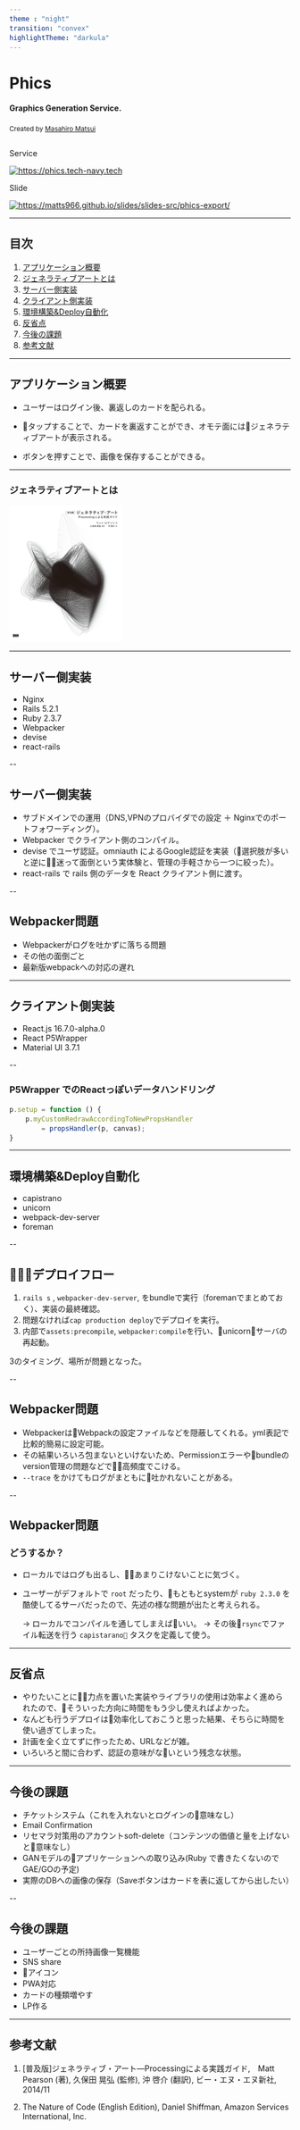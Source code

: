```yaml
---
theme : "night"
transition: "convex"
highlightTheme: "darkula"
---
```


# Phics

#### Graphics Generation Service.

<small>Created by [Masahiro Matsui](https://tech-navy.tech)</small>
<div style='display:inline-block;'>
<p>Service</p>
<a rel='nofollow' href='https://phics.tech-navy.tech' style='cursor:default;'><img src='https://chart.googleapis.com/chart?cht=qr&chl=https%3A%2F%2Fphics.tech-navy.tech&chs=210x210&choe=UTF-8&chld=L|2' alt='https://phics.tech-navy.tech' title='Service'></a>
</div>
<div style='display:inline-block;'>
<p>Slide</p>
<a rel='nofollow' href='https://matts966.github.io/slides/slides-src/phics-export/' style='cursor:default'><img src='https://chart.googleapis.com/chart?cht=qr&chl=https%3A%2F%2Fmatts966.github.io%2Fslides%2Fslides-src%2Fphics-export%2F&chs=210x210&choe=UTF-8&chld=L|2' alt='https://matts966.github.io/slides/slides-src/phics-export/' title='Slide'></a>
</div>

---

## 目次

1. [アプリケーション概要](#/2) 
2. [ジェネラティブアートとは](#/3)
3. [サーバー側実装](#/4)
4. [クライアント側実装](#/5)
5. [環境構築&Deploy自動化](#/6)
6. [反省点](#/7)
7. [今後の課題](#/8)
8. [参考文献](#/9)

---

## アプリケーション概要

- ユーザーはログイン後、裏返しのカードを配られる。

- タップすることで、カードを裏返すことができ、オモテ面にはジェネラティブアートが表示される。

- ボタンを押すことで、画像を保存することができる。

---

### ジェネラティブアートとは

<img src="images/generative.jpg" style="max-width:40%;" alt="generative_art">

---

## サーバー側実装

- Nginx
- Rails 5.2.1
- Ruby 2.3.7
- Webpacker
- devise
- react-rails

--

## サーバー側実装

- サブドメインでの運用（DNS,VPNのプロバイダでの設定 ＋ Nginxでのポートフォワーディング）。
- Webpacker でクライアント側のコンパイル。
- devise でユーザ認証。omniauth によるGoogle認証を実装（選択肢が多いと逆に迷って面倒という実体験と、管理の手軽さから一つに絞った）。
- react-rails で rails 側のデータを React クライアント側に渡す。

--

## Webpacker問題

- Webpackerがログを吐かずに落ちる問題
- その他の面倒ごと
- 最新版webpackへの対応の遅れ

---

## クライアント側実装

- React.js 16.7.0-alpha.0
- React P5Wrapper
- Material UI 3.7.1

--

### P5Wrapper でのReactっぽいデータハンドリング

```Javascript
p.setup = function () {
    p.myCustomRedrawAccordingToNewPropsHandler 
        = propsHandler(p, canvas);
}
```

---

## 環境構築&Deploy自動化

- capistrano
- unicorn
- webpack-dev-server
- foreman

--

## デプロイフロー

1. `rails s` , `webpacker-dev-server`, をbundleで実行（foremanでまとめておく）、実装の最終確認。
2. 問題なければ`cap production deploy`でデプロイを実行。
3. 内部で`assets:precompile`, `webpacker:compile`を行い、unicornサーバの再起動。

3のタイミング、場所が問題となった。

--

## Webpacker問題

- WebpackerはWebpackの設定ファイルなどを隠蔽してくれる。yml表記で比較的簡易に設定可能。
- その結果いろいろ包まないといけないため、Permissionエラーやbundleのversion管理の問題などで高頻度でこける。
- `--trace` をかけてもログがまともに吐かれないことがある。

--

## Webpacker問題 

### どうするか？

- ローカルではログも出るし、あまりこけないことに気づく。
- ユーザーがデフォルトで `root` だったり、もともとsystemが `ruby 2.3.0` を酷使してるサーバだったので、先述の様な問題が出たと考えられる。

    → ローカルでコンパイルを通してしまえばいい。
    → その後`rsync`でファイル転送を行う `capistarano` タスクを定義して使う。


---

## 反省点

- やりたいことに力点を置いた実装やライブラリの使用は効率よく進められたので、そういった方向に時間をもう少し使えればよかった。
- なんども行うデプロイは効率化しておこうと思った結果、そちらに時間を使い過ぎてしまった。
- 計画を全く立てずに作ったため、URLなどが雑。
- いろいろと間に合わず、認証の意味がないという残念な状態。

---

## 今後の課題

- チケットシステム（これを入れないとログインの意味なし）
- Email Confirmation
- リセマラ対策用のアカウントsoft-delete（コンテンツの価値と量を上げないと意味なし）
- GANモデルのアプリケーションへの取り込み(Ruby で書きたくないのでGAE/GOの予定)
- 実際のDBへの画像の保存（Saveボタンはカードを表に返してから出したい）

--

## 今後の課題

- ユーザーごとの所持画像一覧機能
- SNS share
- アイコン
- PWA対応
- カードの種類増やす
- LP作る

---

## 参考文献

1. [普及版]ジェネラティブ・アート―Processingによる実践ガイド,　Matt Pearson (著), 久保田 晃弘 (監修), 沖 啓介 (翻訳), ビー・エヌ・エヌ新社, 2014/11

2. The Nature of Code (English Edition), Daniel Shiffman, Amazon Services International, Inc.